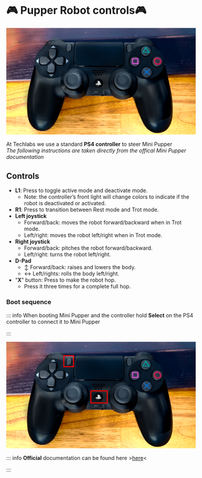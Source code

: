 # 🎮 Pupper Robot controls🎮

![ps_controller.png](../../images/ps_controller.png)

At Techlabs we use a standard **PS4 controller** to steer Mini Pupper  
*The following instructions are taken directly from the offical Mini Pupper documentation*

## Controls

* **L1**: Press to toggle active mode and deactivate mode. 
  * Note: the controller’s front light will change colors to indicate if the robot is deactivated or activated.
* **R1**: Press to transition between Rest mode and Trot mode.
* **Left joystick** 
  * Forward/back: moves the robot forward/backward when in Trot mode.
  * Left/right: moves the robot left/right when in Trot mode.
* **Right joystick** 
  * Forward/back: pitches the robot forward/backward.
  * Left/right: turns the robot left/right.
* **D-Pad** 
  * ↕️ Forward/back: raises and lowers the body.
  * ↔️ Left/rights: rolls the body left/right.
* “**X**” button: Press to make the robot hop. 
  * Press it three times for a complete full hop.

### Boot sequence

::: info
When booting Mini Pupper and the controller hold **Select** on the PS4 controller to connect it to Mini Pupper

:::

![pupper_ps_4controller_buttons (2.png](../../images/pupper_ps_4controller_buttons%20%282%29.png)

::: info
**Official** documentation can be found here >[here](https://minipupperdocs.readthedocs.io/en/latest/guide/QuickStartGuide.html)<

:::